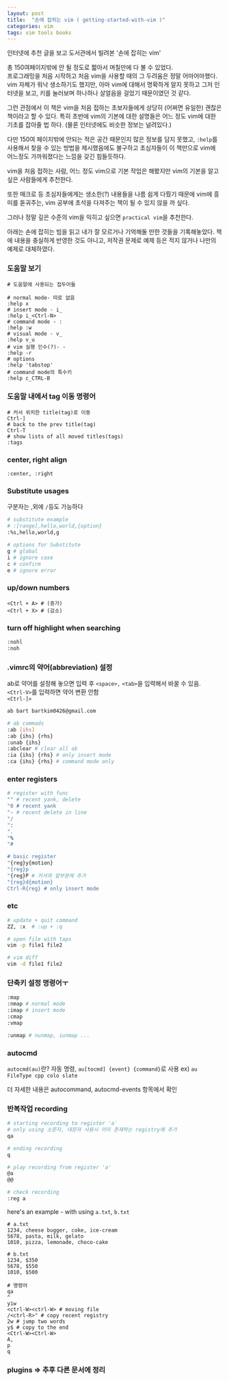 ```yaml
---
layout: post
title:  "손에 잡히는 vim ( getting-started-with-vim )"
categories: vim
tags: vim tools books
---
```


인터넷에 추천 글을 보고 도서관에서 빌려본 '손에 잡히는 vim'

총 150여페이지밖에 안 될 정도로 짧아서 며칠만에 다 볼 수 있었다.   
프로그래밍을 처음 시작하고 처음 vim을 사용할 때의 그 두려움은 정말 어마어마했다. 
vim 자체가 워낙 생소하기도 했지만, 아마 vim에 대해서 명확하게 알지 못하고 그저 인터넷을 보고, 키를 눌러보며 하나하나 살얼음을 걸었기 때문이였던 것 같다.  

그런 관점에서 이 책은 vim을 처음 접하는 초보자들에게 상당히 (어쩌면 유일한) 괜찮은 책이라고 할 수 있다. 특히 초반에 vim의 기본에 대한 설명들은 어느 정도 vim에 대한 기초를 잡아줄 법 하다. (물론 인터넷에도 비슷한 정보는 널려있다.)

다만 150여 페이지밖에 안되는 적은 공간 때문인지 많은 정보를 담지 못했고, `:help`를 사용해서 찾을 수 있는 방법을 제시했음에도 불구하고 초심자들이 이 책만으로 vim에 어느정도 가까워졌다는 느낌을 갖긴 힘들듯하다.  

vim을 처음 접하는 사람, 어느 정도 vim으로 기본 작업은 해봤지만 vim의 기본을 알고 싶은 사람들에게 추천한다. 

또한 매크로 등 초심자들에게는 생소한(?) 내용들을 나름 쉽게 다뤘기 때문에 vim에 흥미를 돋궈주는, vim 공부에 초석을 다져주는 책이 될 수 있지 않을 까 싶다.

그러나 정말 깊은 수준의 vim을 익히고 싶으면 `practical vim`을 추천한다.

아래는 손에 잡히는 빔을 읽고 내가 잘 모르거나 기억해둘 만한 것들을 기록해놓았다. 책에 내용을 충실하게 반영한 것도 아니고,  저작권 문제로 예제 등은 적지 않거나 나만의 예제로 대체하였다.


### 도움말 보기
```
# 도움말에 사용되는 접두어들

# normal mode- 따로 없음
:help x
# insert mode - i_
:help i_<Ctrl-N>
# command mode - :
:help :w
# visual mode - v_
:help v_u
# vim 실행 인수(?)- -
:help -r
# options
:help 'tabstop'
# command mode의 특수키
:help c_CTRL-B
```

### 도움말 내에서 tag 이동 명령어
```
# 커서 위치한 title(tag)로 이동
Ctrl-]
# back to the prev title(tag)
Ctrl-T
# show lists of all moved titles(tags)
:tags
```

### center, right align
```
:center, :right
```

### Substitute usages
구분자는 ,외에 `/`등도 가능하다
```bash
# substitute example
# :[range],hello,world,{option}
:%s,hello,world,g

# options for Substitute
g # global
i # ignore case
c # confirm
e # ignore error
```

### up/down numbers
```
<Ctrl + A> # (증가) 
<Ctrl + X> # (감소) 
```

### turn off highlight when searching
```bash
:nohl
:noh
```

### .vimrc의 약어(abbreviation) 설정
ab로 약어를 설정해 놓으면 입력 후 `<space>,` `<tab>`을 입력해서 바꿀 수 있음.  
`<Ctrl-V>`를 입력하면 약어 변환 안함  
`<Ctrl-]>`

```bash
ab bart bartkim0426@gmail.com

# ab commads
:ab [ihs]
:ab {ihs} {rhs}
:unab {ihs}
:abclear # clear all ab
:ia {ihs} {rhs} # only insert mode
:ca {ihs} {rhs} # command mode only
```

### enter registers
```bash
# register with func
"" # recent yank, delete
"0 # recent yank
"- # recent delete in line
"/ 
":
".
"%
"#

# basic register
"{reg}y{motion}
"{reg}p
"{reg}P # 커서의 앞부분에 추가
"{reg}d{motion}
Ctrl-R{reg} # only insert mode
```

### etc
```bash
# update + quit command
ZZ, :x  # :up + :q 

# open file with taps
vim -p file1 file2

# vim diff
vim -d file1 file2
```


### 단축키 설정 명령어ㅜ
```bash
:map
:nmap # normal mode
:imap # insert mode
:cmap
:vmap

:unmap # nunmap, iunmap ...
```

### autocmd
`autocmd(au)`란? 자동 명령, 
`au[tocmd] {event} {command}`로 사용
ex) `au FileType cpp colo slate`

더 자세한 내용은 autocommand, autocmd-events 항목에서 확인

### 반복작업 recording
```bash
# starting recording to register 'a'
# only using 소문자, 대문자 사용시 이미 존재하는 registry에 추가
qa

# ending recording
q

# play recording from register 'a'
@a
@@

# check recording
:reg a
``` 
here's an example - with using `a.txt`, `b.txt`

```
# a.txt
1234, cheese bugger, coke, ice-cream
5678, pasta, milk, gelato
1010, pizza, lemonade, choco-cake

# b.txt
1234, $350
5678, $550
1010, $500

# 명령어
qa
^
yiw
<ctrl-W><ctrl-W> # moving file
/<ctrl-R>" # copy recent registry
2w # jump two words
y$ # copy to the end
<Ctrl-W><Ctrl-W>
A,
p
q
```

### plugins => 추후 다른 문서에 정리

